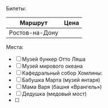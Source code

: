 
Билеты:

| Маршрут         | Цена |
| --------------- | ---- |
| Ростов-на-Дону  |      |

Места:
- [ ] Музей бункер Отто Ляша
- [ ] Музей мирового океана
- [ ] Кафедральный собор
Хомлины:
- [ ] Бабушка Марта (музей янтаря)
- [ ] Мама Варя (башня «Врангель»)
- [ ] Дедушка (медовый мост)
- [ ] 